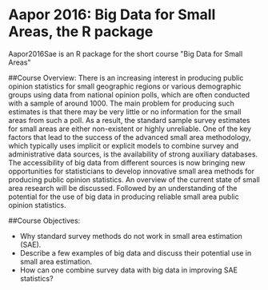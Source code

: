 # Aapor 2016: Big Data for Small Areas, the R package
Aapor2016Sae is an R package for the short course "Big Data for Small Areas"


##Course Overview:
There is an increasing interest in producing public opinion statistics for small geographic regions or various demographic groups using data from national opinion polls, which are often conducted with a sample of around 1000. The main problem for producing such estimates is that there may be very little or no information for the small areas from such a poll. As a result, the standard sample survey estimates for small areas are either non-existent or highly unreliable. One of the key factors that lead to the success of the advanced small area methodology, which typically uses implicit or explicit models to combine survey and administrative data sources, is the availability of strong auxiliary databases. The accessibility of big data from different sources is now bringing new opportunities for statisticians to develop innovative small area methods for producing public opinion statistics. An overview of the current state of small area research will be discussed. Followed by an understanding of the potential for the use of big data in producing reliable small area public opinion statistics.

##Course Objectives:
* Why standard survey methods do not work in small area estimation (SAE).
* Describe a few examples of big data and discuss their potential use in small area estimation.
* How can one combine survey data with big data in improving SAE statistics?

